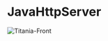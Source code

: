 # JavaHttpServer


<img src="https://github.com/bigJohanna/JavaHttpServer/blob/master/Server/src/main/resources/404.gif?raw=true" alt="Titania-Front" border="0">

